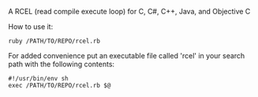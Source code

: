 
A RCEL (read compile execute loop) for C, C#, C++, Java, and Objective C

How to use it:

    ruby /PATH/TO/REPO/rcel.rb

For added convenience put an executable file called 'rcel' in
your search path with the following contents:

    #!/usr/bin/env sh
    exec /PATH/TO/REPO/rcel.rb $@

